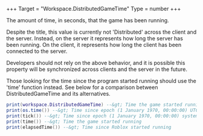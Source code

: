 +++
Target = "Workspace.DistributedGameTime"
Type = number
+++

The amount of time, in seconds, that the game has been running.Despite the title, this value is currently not 'Distributed' across the client and the server. Instead, on the server it represents how long the server has been running. On the client, it represents how long the client has been connected to the server.Developers should not rely on the above behavior, and it is possible this property will be synchronized across clients and the server in the future.Those looking for the time since the program started running should use the 'time' function instead. See below for a comparison between DistributedGameTime and its alternatives.```luaprint(workspace.DistributedGameTime) --&gt; Time the game started runningprint(os.time()) --&gt; Time since epoch (1 January 1970, 00:00:00) UTCprint(tick()) --&gt; Time since epoch (1 January 1970, 00:00:00) system timeprint(time()) --&gt; Time the game started runningprint(elapsedTime()) --&gt; Time since Roblox started running```